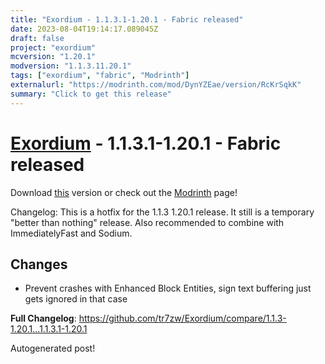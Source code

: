 ```yaml
---
title: "Exordium - 1.1.3.1-1.20.1 - Fabric released"
date: 2023-08-04T19:14:17.089045Z
draft: false
project: "exordium"
mcversion: "1.20.1"
modversion: "1.1.3.11.20.1"
tags: ["exordium", "fabric", "Modrinth"]
externalurl: "https://modrinth.com/mod/DynYZEae/version/RcKrSqkK"
summary: "Click to get this release"
---
```

# [Exordium](/project/exordium) - 1.1.3.1-1.20.1 - Fabric released
Download [this](https://modrinth.com/mod/DynYZEae/version/RcKrSqkK) version or check out the [Modrinth](https://modrinth.com/mod/DynYZEae) page!

Changelog: This is a hotfix for the 1.1.3 1.20.1 release. It still is a temporary "better than nothing" release. Also recommended to combine with ImmediatelyFast and Sodium.

## Changes
- Prevent crashes with Enhanced Block Entities, sign text buffering just gets ignored in that case

**Full Changelog**: https://github.com/tr7zw/Exordium/compare/1.1.3-1.20.1...1.1.3.1-1.20.1

Autogenerated post!

